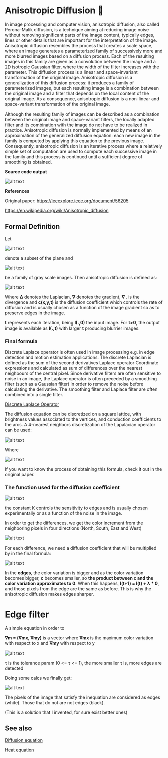 # Anisotropic Diffusion :rocket:
In image processing and computer vision, anisotropic diffusion, also called Perona–Malik diffusion, is a technique aiming at reducing image noise without removing significant parts of the image content, typically edges, lines or other details that are important for the interpretation of the image. Anisotropic diffusion resembles the process that creates a scale space, where an image generates a parameterized family of successively more and more blurred images based on a diffusion process. Each of the resulting images in this family are given as a convolution between the image and a 2D isotropic Gaussian filter, where the width of the filter increases with the parameter. This diffusion process is a linear and space-invariant transformation of the original image. Anisotropic diffusion is a generalization of this diffusion process: it produces a family of parameterized images, but each resulting image is a combination between the original image and a filter that depends on the local content of the original image. As a consequence, anisotropic diffusion is a non-linear and space-variant transformation of the original image.

Although the resulting family of images can be described as a combination between the original image and space-variant filters, the locally adapted filter and its combination with the image do not have to be realized in practice. Anisotropic diffusion is normally implemented by means of an approximation of the generalized diffusion equation: each new image in the family is computed by applying this equation to the previous image. Consequently, anisotropic diffusion is an iterative process where a relatively simple set of computation are used to compute each successive image in the family and this process is continued until a sufficient degree of smoothing is obtained.

**Source code output**

![alt text](https://github.com/MorcilloSanz/AnisotropicDiffusion-Image/blob/main/img/img.png)  

**References**

Original paper: https://ieeexplore.ieee.org/document/56205

https://en.wikipedia.org/wiki/Anisotropic_diffusion

## Formal Definition
Let  

![alt text](https://github.com/MorcilloSanz/AnisotropicDiffusion-Image/blob/main/img/omega.png)  

denote a subset of the plane and  

![alt text](https://github.com/MorcilloSanz/AnisotropicDiffusion-Image/blob/main/img/function.png)  

be a family of gray scale images. Then anisotropic diffusion is defined as:

![alt text](https://github.com/MorcilloSanz/AnisotropicDiffusion-Image/blob/main/img/definition.png)

Where **Δ** denotes the Laplacian, **∇** denotes the gradient, **∇ .** is the divergence and **c(x,y,t)** is the diffusion coefficient which controls the rate of diffusion and is usually chosen as a function of the image gradient so as to preserve edges in the image.

**t** represents each iteration, being **I(.,0)** the input image.
For **t>0**, the output image is available as **I(.,t)** with larger **t** producing blurrier images.

### Final formula

Discrete Laplace operator is often used in image processing e.g. in edge detection and motion estimation applications. The discrete Laplacian is defined as the sum of the second derivatives Laplace operator Coordinate expressions and calculated as sum of differences over the nearest neighbours of the central pixel. Since derivative filters are often sensitive to noise in an image, the Laplace operator is often preceded by a smoothing filter (such as a Gaussian filter) in order to remove the noise before calculating the derivative. The smoothing filter and Laplace filter are often combined into a single filter.

[Discrete Laplace Operator](https://en.wikipedia.org/wiki/Discrete_Laplace_operator)

The diffusion equation can be discretized on a square lattice, with brightness values associated to the vertices, and conduction coefficients to the arcs. A 4-nearest neighbors discretization of the Lapalacian operator can be used:

![alt text](https://github.com/MorcilloSanz/AnisotropicDiffusion-Image/blob/main/img/finalFormula.png)

Where  

![alt text](https://github.com/MorcilloSanz/AnisotropicDiffusion-Image/blob/main/img/lambda.png)

If you want to know the process of obtaining this formula, check it out in the original paper.

### The function used for the diffusion coefficient

![alt text](https://github.com/MorcilloSanz/AnisotropicDiffusion-Image/blob/main/img/g.png)

the constant K controls the sensitivity to edges and is usually chosen experimentally or as a function of the noise in the image.

In order to get the differences, we get the color increment from the neighboring pixels in four directions (North, South, East and West)

![alt text](https://github.com/MorcilloSanz/AnisotropicDiffusion-Image/blob/main/img/increments.png)

For each difference, we need a diffusion coefficient that will be multiplied by in the final formula:

![alt text](https://github.com/MorcilloSanz/AnisotropicDiffusion-Image/blob/main/img/coefficients.png)

In the **edges**, the color variation is bigger and as the color variation becomes bigger, **c** becomes smaller, so **the product between c and the color variation approximates to 0**.
When this happens, **I(t+1) = I(t) + λ * 0**, and those pixels from the edge are the same as before. This is why the anisotropic diffusion makes edges sharper.

# Edge filter

A simple equation in order to 

**∇m = (∇mx, ∇my)** is a vector where **∇mx** is the maximum color variation with respect to x and **∇my** with respect to y

![alt text](https://github.com/MorcilloSanz/AnisotropicDiffusion-Image/blob/main/img/filterDefinition.png)

τ is the tolerance param (0 <= τ <= 1), the more smaller τ is, more edges are detected

Doing some calcs we finally get:

![alt text](https://github.com/MorcilloSanz/AnisotropicDiffusion-Image/blob/main/img/filterInequation.png)

The pixels of the image that satisfy the inequation are considered as edges (white). Those that do not are not edges (black).

(This is a solution that I invented, for sure exist better ones)

## See also
[Diffusion equation](https://en.wikipedia.org/wiki/Diffusion_equation)

[Heat equation](https://en.wikipedia.org/wiki/Heat_equation)
